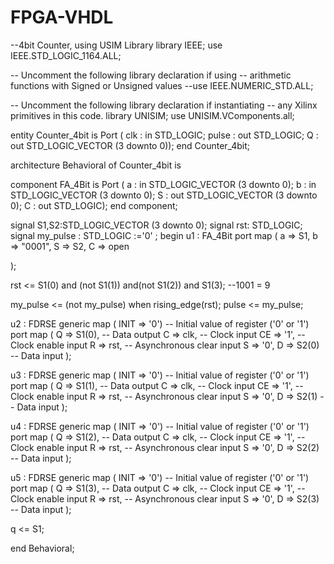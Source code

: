 # FPGA-VHDL
--4bit Counter, using USIM Library
library IEEE;
use IEEE.STD_LOGIC_1164.ALL;

-- Uncomment the following library declaration if using
-- arithmetic functions with Signed or Unsigned values
--use IEEE.NUMERIC_STD.ALL;

-- Uncomment the following library declaration if instantiating
-- any Xilinx primitives in this code.
library UNISIM;
use UNISIM.VComponents.all;

entity Counter_4bit is
    Port ( clk : in  STD_LOGIC;
			  pulse : out STD_LOGIC;
           Q : out  STD_LOGIC_VECTOR (3 downto 0));
end Counter_4bit;

architecture Behavioral of Counter_4bit is

component FA_4Bit is
    Port ( a : in  STD_LOGIC_VECTOR (3 downto 0);
           b : in  STD_LOGIC_VECTOR (3 downto 0);
           S : out  STD_LOGIC_VECTOR (3 downto 0);
           C : out  STD_LOGIC);
end component;

signal S1,S2:STD_LOGIC_VECTOR (3 downto 0);
signal rst: STD_LOGIC;
signal my_pulse : STD_LOGIC :='0' ;
begin
u1 : FA_4Bit port map
(
 a => S1,
 b => "0001",
 S => S2,
 C => open
 
);

rst <= S1(0) and (not S1(1)) and(not S1(2)) and S1(3); --1001 = 9

my_pulse <= (not my_pulse) when rising_edge(rst);
pulse <= my_pulse;

u2 : FDRSE
generic map (
   INIT => '0') -- Initial value of register ('0' or '1')  
port map (
    Q => S1(0),      -- Data output
    C => clk,      -- Clock input
    CE => '1',    -- Clock enable input
    R => rst,  -- Asynchronous clear input
	 S => '0',
    D => S2(0)       -- Data input
);
 
u3 : FDRSE
generic map (
   INIT => '0') -- Initial value of register ('0' or '1')  
port map (
    Q => S1(1),      -- Data output
    C => clk,      -- Clock input
    CE => '1',    -- Clock enable input
    R => rst,  -- Asynchronous clear input
	 S => '0',
    D => S2(1)       -- Data input
);

u4 : FDRSE
generic map (
   INIT => '0') -- Initial value of register ('0' or '1')  
port map (
    Q => S1(2),      -- Data output
    C => clk,      -- Clock input
    CE => '1',    -- Clock enable input
    R => rst,  -- Asynchronous clear input
	 S => '0',
    D => S2(2)       -- Data input
);

u5 : FDRSE
generic map (
   INIT => '0') -- Initial value of register ('0' or '1')  
port map (
    Q => S1(3),      -- Data output
    C => clk,      -- Clock input
    CE => '1',    -- Clock enable input
    R => rst,  -- Asynchronous clear input
	 S => '0',
    D => S2(3)       -- Data input
); 

q <= S1;
 
end Behavioral;
